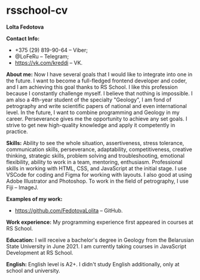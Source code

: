# rsschool-cv
**Lolta Fedotova**

**Contact Info:**
* +375 (29) 819-90-64 – Viber;
* @LoFeRu – Telegram;
* https://vk.com/kreddi  – VK.

**About me:**
Now I have several goals that I would like to integrate into one in the future. I want to become a full-fledged frontend developer and coder, and I am achieving this goal thanks to RS School. I like this profession because I constantly challenge myself. I believe that nothing is impossible.
I am also a 4th-year student of the specialty "Geology", I am fond of petrography and write scientific papers of national and even international level. In the future, I want to combine programming and Geology in my career.
Perseverance gives me the opportunity to achieve any set goals. I strive to get new high-quality knowledge and apply it competently in practice.

**Skills:**
Ability to see the whole situation, assertiveness, stress tolerance, communication skills, perseverance, adaptability, competitiveness, creative thinking, strategic skills, problem solving and troubleshooting, emotional flexibility, ability to work in a team, mentoring, enthusiasm. Professional skills in working with HTML, CSS, and JavaScript at the initial stage. I use VSCode for coding and Figma for working with layouts. I also good at using Adobe Illustrator and Photoshop. To work in the field of petrography, I use Fiji – ImageJ.

**Examples of my work:**
* https://github.com/FedotovaLolita – GitHub.

**Work experience:**
My programming experience first appeared in courses at RS School.

**Education:**
I will receive a bachelor's degree in Geology from the Belarusian State University in June 2021. I am currently taking courses in JavaScript Development at RS School.

**English:**
English level is A2+. I didn't study English additionally, only at school and university.
